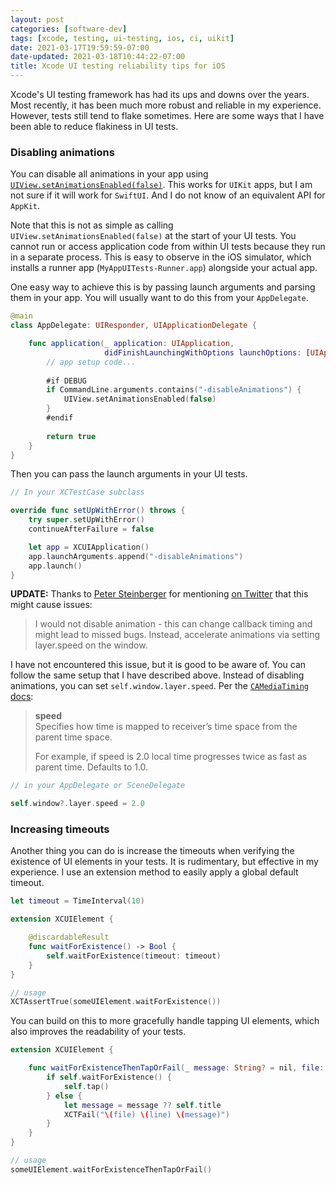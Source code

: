 ```yaml
---
layout: post
categories: [software-dev]
tags: [xcode, testing, ui-testing, ios, ci, uikit]
date: 2021-03-17T19:59:59-07:00
date-updated: 2021-03-18T10:44:22-07:00
title: Xcode UI testing reliability tips for iOS
---
```


Xcode's UI testing framework has had its ups and downs over the years. Most recently, it has been much more robust and reliable in my experience. However, tests still tend to flake sometimes. Here are some ways that I have been able to reduce flakiness in UI tests. 

<!--excerpt-->

### Disabling animations

You can disable all animations in your app using [`UIView.setAnimationsEnabled(false)`](https://developer.apple.com/documentation/uikit/uiview/1622420-setanimationsenabled). This works for `UIKit` apps, but I am not sure if it will work for `SwiftUI`. And I do not know of an equivalent API for `AppKit`.

Note that this is not as simple as calling `UIView.setAnimationsEnabled(false)` at the start of your UI tests. You cannot run or access application code from within UI tests because they run in a separate process. This is easy to observe in the iOS simulator, which installs a runner app (`MyAppUITests-Runner.app`) alongside your actual app.

One easy way to achieve this is by passing launch arguments and parsing them in your app. You will usually want to do this from your `AppDelegate`.

```swift
@main
class AppDelegate: UIResponder, UIApplicationDelegate {

    func application(_ application: UIApplication, 
                     didFinishLaunchingWithOptions launchOptions: [UIApplication.LaunchOptionsKey: Any]?) -> Bool {
        // app setup code...
            
        #if DEBUG
        if CommandLine.arguments.contains("-disableAnimations") {
            UIView.setAnimationsEnabled(false)
        }
        #endif
    
        return true
    }
}
```

Then you can pass the launch arguments in your UI tests.

```swift
// In your XCTestCase subclass

override func setUpWithError() throws {
    try super.setUpWithError()
    continueAfterFailure = false

    let app = XCUIApplication()
    app.launchArguments.append("-disableAnimations")
    app.launch()
}
```

**UPDATE:** Thanks to [Peter Steinberger](https://mobile.twitter.com/steipete) for mentioning [on Twitter](https://mobile.twitter.com/steipete/status/1372460020730843136) that this might cause issues:

> I would not disable animation - this can change callback timing and might lead to missed bugs. Instead, accelerate animations via setting layer.speed on the window.

I have not encountered this issue, but it is good to be aware of. You can follow the same setup that I have described above. Instead of disabling animations, you can set `self.window.layer.speed`. Per the [`CAMediaTiming` docs](https://developer.apple.com/documentation/quartzcore/camediatiming/1427647-speed):

> **speed**<br/>
> Specifies how time is mapped to receiver’s time space from the parent time space.
> 
> For example, if speed is 2.0 local time progresses twice as fast as parent time. Defaults to 1.0.

```swift
// in your AppDelegate or SceneDelegate

self.window?.layer.speed = 2.0
```

### Increasing timeouts

Another thing you can do is increase the timeouts when verifying the existence of UI elements in your tests. It is rudimentary, but effective in my experience. I use an extension method to easily apply a global default timeout.

```swift
let timeout = TimeInterval(10)

extension XCUIElement {

    @discardableResult
    func waitForExistence() -> Bool {
        self.waitForExistence(timeout: timeout)
    }
}

// usage
XCTAssertTrue(someUIElement.waitForExistence())
```

You can build on this to more gracefully handle tapping UI elements, which also improves the readability of your tests.

```swift
extension XCUIElement {

    func waitForExistenceThenTapOrFail(_ message: String? = nil, file: String = #file, line: Int = #line) {
        if self.waitForExistence() {
            self.tap()
        } else {
            let message = message ?? self.title
            XCTFail("\(file) \(line) \(message)")
        }
    }
}

// usage
someUIElement.waitForExistenceThenTapOrFail()
```
